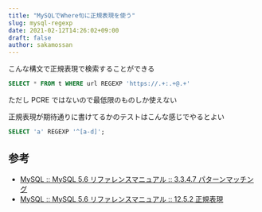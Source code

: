 ```yaml
---
title: "MySQLでWhere句に正規表現を使う"
slug: mysql-regexp
date: 2021-02-12T14:26:02+09:00
draft: false
author: sakamossan
---
```


こんな構文で正規表現で検索することができる

```sql
SELECT * FROM t WHERE url REGEXP 'https://.+:.+@.+'
```

ただし PCRE ではないので最低限のものしか使えない

正規表現が期待通りに書けてるかのテストはこんな感じでやるとよい

```sql
SELECT 'a' REGEXP '^[a-d]';
```

## 参考

- [MySQL :: MySQL 5.6 リファレンスマニュアル :: 3.3.4.7 パターンマッチング](https://dev.mysql.com/doc/refman/5.6/ja/pattern-matching.html)
- [MySQL :: MySQL 5.6 リファレンスマニュアル :: 12.5.2 正規表現](https://dev.mysql.com/doc/refman/5.6/ja/regexp.html)
